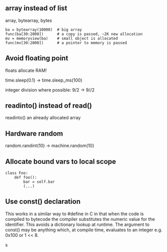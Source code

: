 ## array instead of list

array, bytearray, bytes

```
ba = bytearray(10000)  # big array
func(ba[30:2000])      # a copy is passed, ~2K new allocation
mv = memoryview(ba)    # small object is allocated
func(mv[30:2000])      # a pointer to memory is passed
```

## Avoid floating point

floats allocate RAM!

time.sleep(0.1) -> time.sleep_ms(100)

integer division where possible: 9/2 -> 9//2

## readinto() instead of read()

readinto() an already allocated array

## Hardware random

random.randint(10) -> machine.random(10)

## Allocate bound vars to local scope

```
class Foo:
    def foo():
        bar = self.bar
        (...)
```

## Use const() declaration

This works in a similar way to #define in C in that when the code is compiled to bytecode the compiler substitutes the numeric value for the identifier. This avoids a dictionary lookup at runtime. The argument to const() may be anything which, at compile time, evaluates to an integer e.g. 0x100 or 1 << 8.

s
